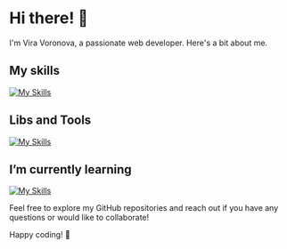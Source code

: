 # Hi there! 👋

I'm Vira Voronova, a passionate web developer. Here's a bit about me.

## My skills
[![My Skills](https://skillicons.dev/icons?i=js,react,nextjs,gatsby,ts,vue,html,css,scss,graphql,nodejs,express,mongodb)](https://skillicons.dev)

## Libs and Tools
[![My Skills](https://skillicons.dev/icons?i=redux,styledcomponents,emotion,tailwind,materialui,firebase,figma)](https://skillicons.dev)

## I’m currently learning
[![My Skills](https://skillicons.dev/icons?i=nestjs,redis)](https://skillicons.dev)

Feel free to explore my GitHub repositories and reach out if you have any questions or would like to collaborate!

Happy coding! 🚀
